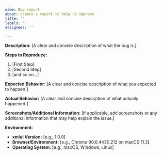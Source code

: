 ```yaml
---
name: Bug report
about: Create a report to help us improve
title: ''
labels: ''
assignees: ''

---
```


**Description:**
[A clear and concise description of what the bug is.]

**Steps to Reproduce:**
1. [First Step]
2. [Second Step]
3. [and so on...]

**Expected Behavior:**
[A clear and concise description of what you expected to happen.]

**Actual Behavior:**
[A clear and concise description of what actually happened.]

**Screenshots/Additional Information:**
[If applicable, add screenshots or any additional information that may help explain the issue.]

**Environment:**
- **xmlui Version:** [e.g., 1.0.0]
- **Browser/Environment:** [e.g., Chrome 90.0.4430.212 on macOS 11.3]
- **Operating System:** [e.g., macOS, Windows, Linux]
